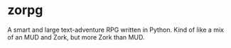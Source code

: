 zorpg
=====

A smart and large text-adventure RPG written in Python. Kind of like a mix of an MUD and Zork, but more Zork than MUD.
